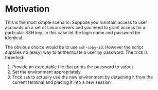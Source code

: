 # Motivation
This is the most simple scenario. Suppose you maintain access to user accounts on a set of Linux servers and you need to grant access for a particular SSH key. In this case let the login name and password be identical.

The obvious choice would be to use `ssh-copy-id`. However the script supplies no (easy) way to authenticate a user by password. The trick is threefold:

 1. Provide an executable file that prints the password to stdout
 1. Set the environment appropriately
 1. Trick `ssh` to actually use the new environment by detaching it from the current terminal and placing it into a new session
